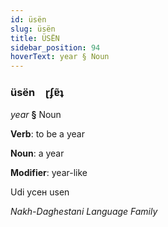 ```yaml
---
id: üsën
slug: üsën
title: ÜSËN
sidebar_position: 94
hoverText: year § Noun
---
```


### üsën&emsp;<span kind="abugida">ɽʄɐ̃ʇ</span>

*year* **§** Noun

**Verb**: to be a year

**Noun**: a year

**Modifier**: year-like

Udi усен usen 

*Nakh-Daghestani Language Family*